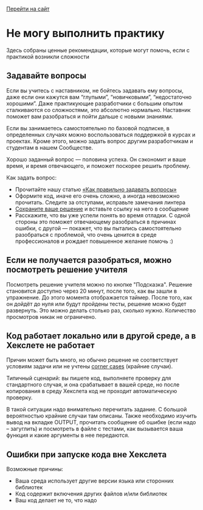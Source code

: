 [Перейти на сайт](https://ru.hexlet.io)

# Не могу выполнить практику

Здесь собраны ценные рекомендации, которые могут помочь, если с практикой возникли сложности

## Задавайте вопросы

Если вы учитесь с наставником, не бойтесь задавать ему вопросы, даже если они кажутся вам “глупыми”, “новичковыми”, “недостаточно хорошими”. Даже практикующие разработчики с большим опытом сталкиваются со сложностями, это абсолютно нормально. Наставник поможет вам разобраться и пойти дальше с новыми знаниями.

Если вы занимаетесь самостоятельно по базовой подписке, в определенных случаях можно воспользоваться поддержкой в курсах и проектах. Кроме этого, можно задать вопрос другим разработчикам и студентам в нашем Сообществе.

Хорошо заданный вопрос — половина успеха. Он сэкономит и ваше время, и время отвечающего, и поможет поскорее решить проблему.

Как задать вопрос:

- Прочитайте нашу статью [«Как правильно задавать вопросы»](https://help.hexlet.io/article/20559)
- Оформите код, иначе его очень сложно, а иногда невозможно прочитать. Следите за отступами, исправьте замечания линтера
- [Сохраните ваше решение](https://help.hexlet.io/article/20538) и вставьте ссылку на него в сообщение
- Расскажите, что вы уже успели понять во время отладки. С одной стороны это поможет отвечающему разобраться в причинах ошибки, с другой — покажет, что вы пытались самостоятельно разобраться с проблемой, что очень ценится в среде профессионалов и рождает повышенное желание помочь :)

## Если не получается разобраться, можно посмотреть решение учителя

Посмотреть решение учителя можно по кнопке "Подсказка". Решение становится доступно через 20 минут, после того, как вы зашли в упражнение. До этого момента отображается таймер. После того, как он дойдёт до нуля или будут пройдены тесты, решение можно будет развернуть. Это можно делать столько раз, сколько нужно. Количество просмотров никак не ограничено.

## Код работает локально или в другой среде, а в Хекслете не работает

Причин может быть много, но обычно решение не соответствует условиям задачи или не учтены [corner cases](https://en.wikipedia.org/wiki/Corner_case) (крайние случаи).

Типичный сценарий: вы пишете код, выполняете проверку для стандартного случая, и она срабатывает в вашей среде, но после копирования в среду Хекслета код не проходит автоматическую проверку.

В такой ситуации надо внимательно перечитать задание. С большой вероятностью крайние случаи там описаны. Также необходимо изучить вывод на вкладке OUTPUT, прочитать сообщение об ошибке (если надо – загуглить) и посмотреть в файле с тестами, как вызывается ваша функция и какие аргументы в нее передаются.

## Ошибки при запуске кода вне Хекслета

Возможные причины:

- Ваша среда использует другие версии языка или сторонних библиотек
- Код содержит включения других файлов и/или библиотек
- Ваш код делает не то, что надо
